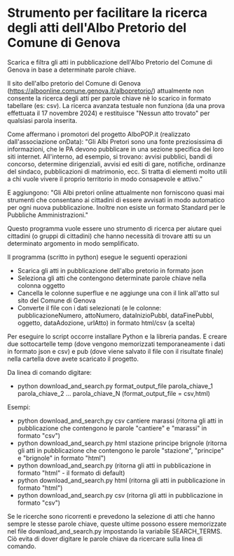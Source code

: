 # Strumento per facilitare la ricerca degli atti dell'Albo Pretorio del Comune di Genova

Scarica e filtra gli atti in pubblicazione dell'Albo Pretorio del Comune di Genova in base a determinate parole chiave.

Il sito dell'albo pretorio del Comune di Genova (https://alboonline.comune.genova.it/albopretorio/) attualmente non consente la ricerca degli atti per parole chiave nè lo scarico in formato tabellare (es: csv). La ricerca avanzata testuale non funziona (da una prova effettuata il 17 novembre 2024) e restituisce "Nessun atto trovato" per qualsiasi parola inserita.

Come affermano i promotori del progetto AlboPOP.it (realizzato dall'associazione onData): "Gli Albi Pretori sono una fonte preziosissima di informazioni, che le PA devono pubblicare in una sezione specifica dei loro siti internet. All'interno, ad esempio, si trovano: avvisi pubblici, bandi di concorso, determine dirigenziali, avvisi ed esiti di gare, notifiche, ordinanze del sindaco, pubblicazioni di matrimonio, ecc. Si tratta di elementi molto utili a chi vuole vivere il proprio territorio in modo consapevole e attivo." 

E aggiungono: "Gli Albi pretori online attualmente non forniscono quasi mai strumenti che consentano ai cittadini di essere avvisati in modo automatico per ogni nuova pubblicazione. Inoltre non esiste un formato Standard per le Pubbliche Amministrazioni."

Questo programma vuole essere uno strumento di ricerca per aiutare quei cittadini (o gruppi di cittadini) che hanno necessità di trovare atti su un determinato argomento in modo semplificato. 

Il programma (scritto in python) esegue le seguenti operazioni
- Scarica gli atti in pubblicazione dell'albo pretorio in formato json
- Seleziona gli atti che contengono determinate parole chiave nella colonna oggetto
- Cancella le colonne superflue e ne aggiunge una con il link all'atto sul sito del Comune di Genova
- Converte il file con i dati selezionati (e le colonne: pubblicazioneNumero,	attoNumero,	dataInizioPubbl,	dataFinePubbl,	oggetto,	dataAdozione,	urlAtto) in formato html/csv (a scelta)

Per eseguire lo script occorre installare Python e la libreria pandas. E creare due sottocartelle temp (dove vengono memorizzati temporaneamente i dati in formato json e csv) e pub (dove viene salvato il file con il risultate finale) nella cartella dove avete scaricato il progetto.

Da linea di comando digitare: 

- python download_and_search.py format_output_file parola_chiave_1 parola_chiave_2 ... parola_chiave_N (format_output_file = csv,html)

Esempi:
  
- python download_and_search.py csv cantiere marassi (ritorna gli atti in pubblicazione che contengono le parole "cantiere" e "marassi" in formato "csv")
- python download_and_search.py html stazione principe brignole (ritorna gli atti in pubblicazione che contengono le parole "stazione", "principe" e "brignole" in formato "html")
- python download_and_search.py (ritorna gli atti in pubblicazione in formato "html" - il formato di default)
- python download_and_search.py html (ritorna gli atti in pubblicazione in formato "html")
- python download_and_search.py csv (ritorna gli atti in pubblicazione in formato "csv")
  
Se le ricerche sono ricorrenti e prevedono la selezione di atti che hanno sempre le stesse parole chiave, queste ultime possono essere memorizzate nel file download_and_search.py impostando la variabile SEARCH_TERMS. Ciò evita di dover digitare le parole chiave da ricercare sulla linea di comando.
